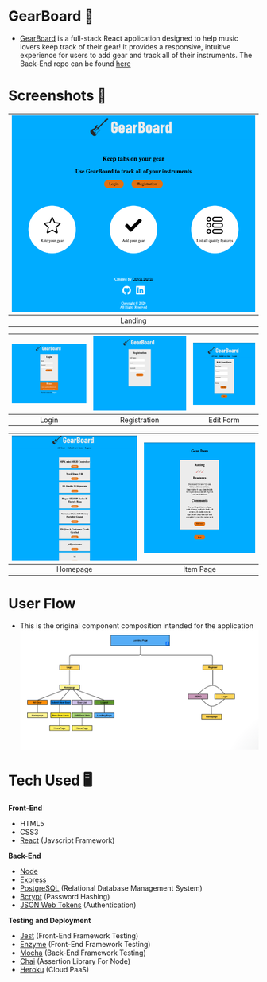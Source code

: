 # GearBoard :guitar:

- [GearBoard](https://gearboard-app.now.sh/) is a full-stack React application designed to help music lovers keep track of their gear! It provides a responsive, intuitive experience for users to add gear and track all of their instruments. The Back-End repo can be found [here](https://github.com/oliviadavis593/gearboard-api)

# Screenshots 📸
| ![](src/img/landing-screenshot.png) |
|:---:|
|Landing|

| ![](src/img/login-screenshot.png) | ![](src/img/registration-screenshot.png) | ![](src/img/edit-screenshot.png)
|:---:|:---:|:---:|
|Login|Registration|Edit Form|

| ![](src/img/homepage-screenshot.png) | ![](src/img/item-screenshot.png) |
|:---:|:---:|
|Homepage|Item Page|

# User Flow
- This is the original component composition intended for the application 
![](src/img/userflow.png) 


# Tech Used 🖥

**Front-End**
- HTML5
- CSS3 
- [React](https://reactjs.org/) (Javscript Framework)

**Back-End**
- [Node](https://nodejs.org/en/)
- [Express](https://expressjs.com/)
- [PostgreSQL](https://www.postgresql.org/) (Relational Database Management System)
- [Bcrypt](https://www.npmjs.com/package/bcrypt) (Password Hashing)
- [JSON Web Tokens](https://jwt.io/) (Authentication)

**Testing and Deployment**
- [Jest](https://jestjs.io/) (Front-End Framework Testing)
- [Enzyme](https://github.com/enzymejs/enzyme) (Front-End Framework Testing)
- [Mocha](https://mochajs.org/) (Back-End Framework Testing)
- [Chai](https://www.chaijs.com/) (Assertion Library For Node)
- [Heroku](https://www.heroku.com/platform) (Cloud PaaS)

